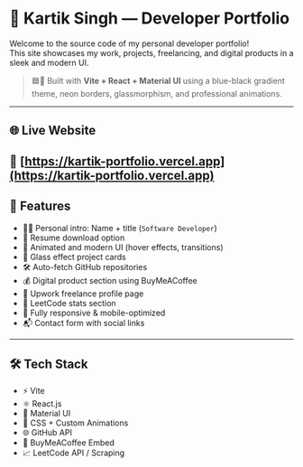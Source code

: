 # 💼 Kartik Singh — Developer Portfolio

Welcome to the source code of my personal developer portfolio!  
This site showcases my work, projects, freelancing, and digital products in a sleek and modern UI.

> 🟦🖤 Built with **Vite + React + Material UI** using a blue-black gradient theme, neon borders, glassmorphism, and professional animations.

---

## 🌐 Live Website

🔗 [https://kartik-portfolio.vercel.app](https://kartik-portfolio.vercel.app) 
---

## 🧠 Features

- 🧑‍💻 Personal intro: Name + title (`Software Developer`)
- 🧾 Resume download option
- 🚀 Animated and modern UI (hover effects, transitions)
- 🧊 Glass effect project cards
- 🛠️ Auto-fetch GitHub repositories
- 💰 Digital product section using BuyMeACoffee
- 💼 Upwork freelance profile page
- 🧠 LeetCode stats section
- 📱 Fully responsive & mobile-optimized
- 📬 Contact form with social links

---

## 🛠️ Tech Stack

- ⚡ Vite
- ⚛️ React.js
- 🎨 Material UI
- 💅 CSS + Custom Animations
- 🌐 GitHub API
- 💸 BuyMeACoffee Embed
- 📈 LeetCode API / Scraping
